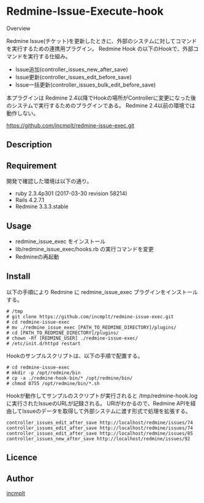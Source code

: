 Redmine-Issue-Execute-hook
====

Overview

Redmine Issue(チケット)を更新したときに、外部のシステムに対してコマンドを実行するための連携用プラグイン。
Redmine Hook の以下のHookで、外部コマンドを実行する仕組み。

* Issue追加(controller_issues_new_after_save)
* Issue更新(controller_issues_edit_before_save)
* Issue一括更新(controller_issues_bulk_edit_before_save)

本プラグインは Redmine 2.4以降でHookの場所がControllerに変更になった後のシステムで実行するためのプラグインである。
Redmine 2.4以前の環境では動作しない。

https://github.com/incmplt/redmine-issue-exec.git

## Description

## Requirement

開発で確認した環境は以下の通り。

* ruby 2.3.4p301 (2017-03-30 revision 58214)
* Rails 4.2.7.1
* Redmine 3.3.3.stable

## Usage

* redmine_issue_exec をインストール
* lib/redmine_issue_exec/hooks.rb の実行コマンドを変更
* Redmineの再起動


## Install

以下の手順により Redmine に redmine_issue_exec プラグインをインストールする。

```bash:install
# /tmp
# git clone https://github.com/incmplt/redmine-issue-exec.git
# cd redmine-issue-exec
# mv ./redmine_issue_exec [PATH_TO_REDMINE_DIRECTORY]/plugins/
# cd [PATH_TO_REDMINE_DIRECTORY]/plugins/
# chown -Rf [REDMINE_USER] ./redmine-issue-exec/
# /etc/init.d/httpd restart
```

Hookのサンプルスクリプトは、以下の手順で配置する。

```bash:sample
# cd redmine-issue-exec
# mkdir -p /opt/redmine/bin
# cp -a ./redmine-hook-bin/* /opt/redmine/bin/
# chmod 0755 /opt/redmine/bin/*.sh
```

Hookが動作してサンプルのスクリプトが実行されると /tmp/redmine-hook.log に実行されたIssueのURLが記録される。
URlがわかるので、Redmine APIを経由してIssueのデータを取得して外部システムに渡す形式で処理を拡張する。

```bash:log
controller_issues_edit_after_save http://localhost/redmine/issues/74
controller_issues_edit_after_save http://localhost/redmine/issues/74
controller_issues_edit_after_save http://localhost/redmine/issues/85
controller_issues_new_after_save http://localhost/redmine/issues/92
```



## Licence

## Author

[incmplt](https://github.com/incmplt)
